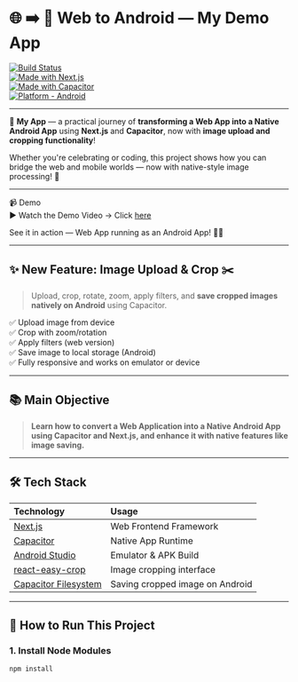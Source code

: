 # 🌐 ➡️ 🤖 Web to Android — My Demo App

[![Build Status](https://img.shields.io/badge/build-passing-brightgreen)](https://github.com/)  
[![Made with Next.js](https://img.shields.io/badge/Made%20with-Next.js-000?logo=next.js)](https://nextjs.org/)  
[![Made with Capacitor](https://img.shields.io/badge/Made%20with-Capacitor-003366?logo=capacitor)](https://capacitorjs.com/)  
[![Platform - Android](https://img.shields.io/badge/Platform-Android-green?logo=android)](https://developer.android.com/)

---

🎉 **My App** — a practical journey of **transforming a Web App into a Native Android App** using **Next.js** and **Capacitor**, now with **image upload and cropping functionality**!

Whether you're celebrating or coding, this project shows how you can bridge the web and mobile worlds — now with native-style image processing! 🚀

---

📹 Demo  
▶️ Watch the Demo Video → Click [here](https://drive.google.com/file/d/1v_WZheKLXvHaMmBV_6H_KTbUFRC0fLaD/view?usp=sharing)


See it in action — Web App running as an Android App! 📱🔥

---

## ✨ New Feature: Image Upload & Crop ✂️

> Upload, crop, rotate, zoom, apply filters, and **save cropped images natively on Android** using Capacitor.

✅ Upload image from device  
✅ Crop with zoom/rotation  
✅ Apply filters (web version)  
✅ Save image to local storage (Android)  
✅ Fully responsive and works on emulator or device

---

## 📚 Main Objective

> **Learn how to convert a Web Application into a Native Android App using Capacitor and Next.js, and enhance it with native features like image saving.**

---

## 🛠️ Tech Stack

| Technology | Usage |
| :-- | :-- |
| [Next.js](https://nextjs.org/) | Web Frontend Framework |
| [Capacitor](https://capacitorjs.com/) | Native App Runtime |
| [Android Studio](https://developer.android.com/studio) | Emulator & APK Build |
| [react-easy-crop](https://github.com/ricardo-ch/react-easy-crop) | Image cropping interface |
| [Capacitor Filesystem](https://capacitorjs.com/docs/apis/filesystem) | Saving cropped image on Android |

---

## 🚀 How to Run This Project

### 1. Install Node Modules

```bash
npm install

